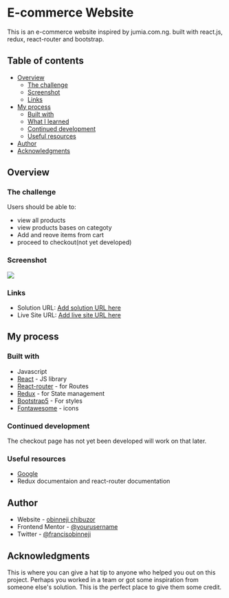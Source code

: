 # E-commerce Website

This is an e-commerce website inspired by jumia.com.ng. built with react.js, redux, react-router and bootstrap.

## Table of contents

- [Overview](#overview)
  - [The challenge](#the-challenge)
  - [Screenshot](#screenshot)
  - [Links](#links)
- [My process](#my-process)
  - [Built with](#built-with)
  - [What I learned](#what-i-learned)
  - [Continued development](#continued-development)
  - [Useful resources](#useful-resources)
- [Author](#author)
- [Acknowledgments](#acknowledgments)



## Overview

### The challenge

Users should be able to:
- view all products
- view products bases  on categoty
- Add and reove items from cart
- proceed to checkout(not yet developed)


### Screenshot

![](./screenshot.jpg)


### Links

- Solution URL: [Add solution URL here](https://your-solution-url.com)
- Live Site URL: [Add live site URL here](https://your-live-site-url.com)

## My process

### Built with

- Javascript
- [React](https://reactjs.org/) - JS library
- [React-router](https://reactrouter.com/en/main) - for Routes
- [Redux](https://redux.js.org/) - for State management
- [Bootstrap5](https://getbootrap5.com/) - For styles
- [Fontawesome](https://fontawesome.com/) - icons


### Continued development

The checkout page has not yet been developed will work on that later.

### Useful resources

- [Google](https://www.google.com) 
- Redux documentaion and react-router documentation


## Author

- Website - [obinneji chibuzor](https://www.obinnejichibuzor.vercel.app)
- Frontend Mentor - [@yourusername](https://www.frontendmentor.io/profile/yourusername)
- Twitter - [@francisobinneji](https://www.twitter.com/francisobinneji)


## Acknowledgments

This is where you can give a hat tip to anyone who helped you out on this project. Perhaps you worked in a team or got some inspiration from someone else's solution. This is the perfect place to give them some credit.

